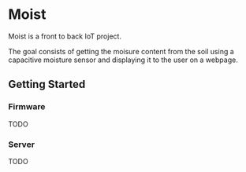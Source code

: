 # Moist

Moist is a front to back IoT project. 

The goal consists of getting the moisure content from the soil using a capacitive moisture sensor 
and displaying it to the user on a webpage. 

## Getting Started

### Firmware

TODO

### Server

TODO
